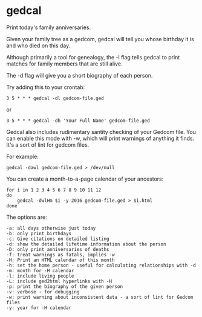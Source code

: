 gedcal
======

Print today's family anniversaries.

Given your family tree as a gedcom, gedcal will tell you whose birthday it is
and who died on this day.

Although primarily a tool for genealogy, the -l flag tells gedcal to print
matches for family members that are still alive.

The -d flag will give you a short biography of each person.

Try adding this to your crontab:

    3 5 * * * gedcal -dl gedcom-file.ged

or

    3 5 * * * gedcal -dh 'Your Full Name' gedcom-file.ged

Gedcal also includes rudimentary santity checking of your Gedcom file.  You can
enable this mode with -w, which will print warnings of anything it finds.  It's
a sort of lint for gedcom files.

For example:

    gedcal -dawl gedcom-file.ged > /dev/null

You can create a month-to-a-page calendar of your ancestors:

    for i in 1 2 3 4 5 6 7 8 9 10 11 12
    do
        gedcal -dwlHm $i -y 2016 gedcom-file.ged > $i.html
    done

The options are:

    -a: all days otherwise just today
    -b: only print birthdays
    -c: Give citations on detailed listing
    -d: show the detailed lifetime information about the person
    -D: only print anniversaries of deaths
    -f: treat warnings as fatals, implies -w
    -H: Print an HTML calendar of this month
    -h: set the home person - useful for calculating relationships with -d
    -m: month for -H calendar
    -l: include living people
    -L: include ged2html hyperlinks with -H
    -p: print the biography of the given person
    -v: verbose - for debugging
    -w: print warning about inconsistent data - a sort of lint for Gedcom files
    -y: year for -H calendar
